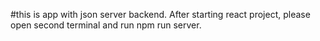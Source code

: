 #this is app with json server backend. After starting react project, please open second terminal and run npm run server.
